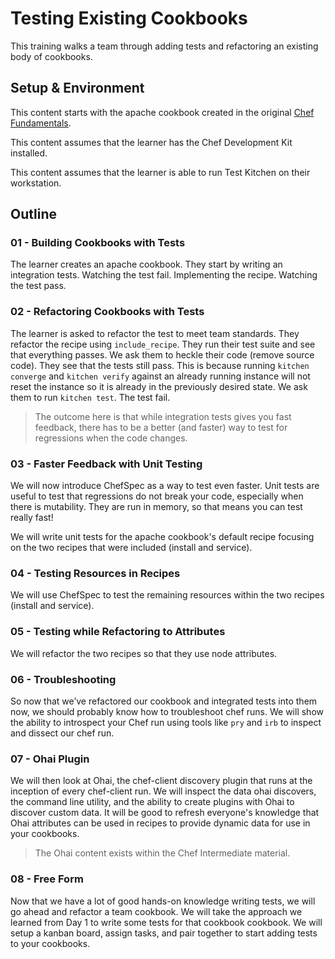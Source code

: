 # Testing Existing Cookbooks

This training walks a team through adding tests and refactoring an existing body of cookbooks.

## Setup & Environment

This content starts with the apache cookbook created in the original [Chef Fundamentals](https://github.com/chef-training/chef-fundamentals-repo).

This content assumes that the learner has the Chef Development Kit installed.

This content assumes that the learner is able to run Test Kitchen on their workstation.

## Outline

### 01 - Building Cookbooks with Tests

The learner creates an apache cookbook. They start by writing an integration tests. Watching the test fail. Implementing the recipe. Watching the test pass.

### 02 - Refactoring Cookbooks with Tests

The learner is asked to refactor the test to meet team standards. They refactor the recipe using `include_recipe`. They run their test suite and see that everything passes. We ask them to heckle their code (remove source code). They see that the tests still pass. This is because running `kitchen converge` and `kitchen verify` against an already running instance will not reset the instance so it is already in the previously desired state. We ask them to run `kitchen test`. The test fail.

> The outcome here is that while integration tests gives you fast feedback, there has to be a better (and faster) way to test for regressions when the code changes.

### 03 - Faster Feedback with Unit Testing

We will now introduce ChefSpec as a way to test even faster. Unit tests are useful to test that regressions do not break your code, especially when there is mutability. They are run in memory, so that means you can test really fast!

We will write unit tests for the apache cookbook's default recipe focusing on the two recipes that were included (install and service).

### 04 - Testing Resources in Recipes

We will use ChefSpec to test the remaining resources within the two recipes (install and service).

### 05 - Testing while Refactoring to Attributes

We will refactor the two recipes so that they use node attributes.

### 06 - Troubleshooting

So now that we’ve refactored our cookbook and integrated tests into them now,  we should probably know how to troubleshoot chef runs. We will show the ability to introspect your Chef run using tools like `pry` and `irb` to inspect and dissect our chef run.

### 07 - Ohai Plugin

We will then look at Ohai, the chef-client discovery plugin that runs at the inception of every chef-client run. We will inspect the data ohai discovers, the command line utility, and the ability to create plugins with Ohai to discover custom data. It will be good to refresh everyone's knowledge that Ohai attributes can be used in recipes to provide dynamic data for use in your cookbooks.

> The Ohai content exists within the Chef Intermediate material.

### 08 - Free Form

Now that we have a lot of good hands-on knowledge writing tests, we will go ahead and refactor a team cookbook. We will take the approach we learned from Day 1 to write some tests for that cookbook cookbook. We will setup a kanban board, assign tasks, and pair together to start adding tests to your cookbooks.
